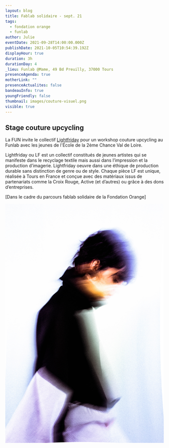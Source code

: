```yaml
---
layout: blog
title: Fablab solidaire - sept. 21
tags:
  - fondation orange
  - funlab
author: Julie
eventDate: 2021-09-28T14:00:00.000Z
publishDate: 2021-10-05T10:54:39.192Z
displayHour: true
duration: 3h
durationDay: 4
_lieu: Funlab @Mame, 49 Bd Preuilly, 37000 Tours
presenceAgenda: true
motherLink: ""
presenceActualites: false
bandeauInfo: true
youngFriendly: false
thumbnail: images/couture-visuel.png
visible: true
---
```

## Stage couture upcycling

La FUN invite le collectif [Lightfriday](https://www.lightfriday.com/) pour un workshop couture upcycling au Funlab avec les jeunes de l'École de la 2ème Chance Val de Loire.

Lightfriday ou LF est un collectif constitués de jeunes artistes qui se manifeste dans le recyclage textile mais aussi dans l’impression et la production d’imagerie. Lightfriday oeuvre dans une éthique de production durable sans distinction de genre ou de style. 
Chaque pièce LF est unique, réalisée à Tours en France et conçue avec des matériaux issus de partenariats comme la Croix Rouge, Active (et d’autres) ou grâce à des dons d’entreprises.

[Dans le cadre du parcours fablab solidaire de la Fondation Orange]

![](images/img_84061612748487581.jpeg)